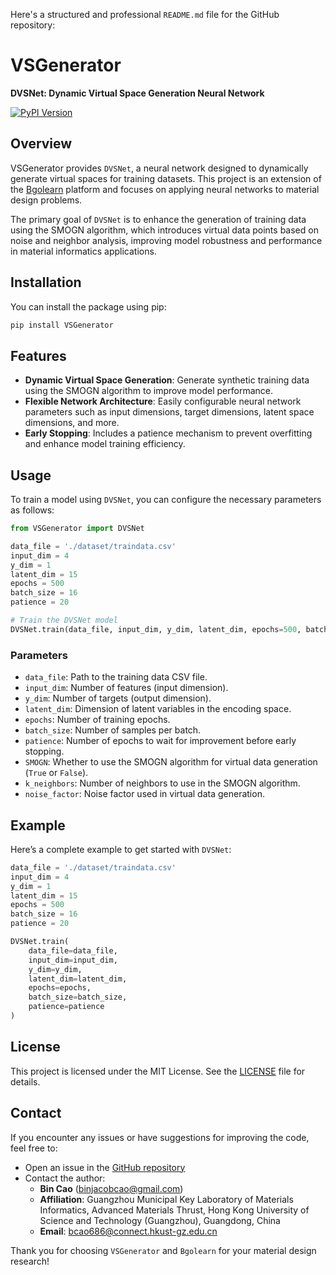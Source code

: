 Here's a structured and professional `README.md` file for the GitHub repository:
# VSGenerator

**DVSNet: Dynamic Virtual Space Generation Neural Network**

[![PyPI Version](https://img.shields.io/pypi/v/VSGenerator.svg)](https://pypi.org/project/VSGenerator/)

## Overview

VSGenerator provides `DVSNet`, a neural network designed to dynamically generate virtual spaces for training datasets. This project is an extension of the [Bgolearn](https://github.com/Bin-Cao/Bgolearn) platform and focuses on applying neural networks to material design problems. 

The primary goal of `DVSNet` is to enhance the generation of training data using the SMOGN algorithm, which introduces virtual data points based on noise and neighbor analysis, improving model robustness and performance in material informatics applications.

## Installation

You can install the package using pip:

```bash
pip install VSGenerator
```

## Features

- **Dynamic Virtual Space Generation**: Generate synthetic training data using the SMOGN algorithm to improve model performance.
- **Flexible Network Architecture**: Easily configurable neural network parameters such as input dimensions, target dimensions, latent space dimensions, and more.
- **Early Stopping**: Includes a patience mechanism to prevent overfitting and enhance model training efficiency.

## Usage

To train a model using `DVSNet`, you can configure the necessary parameters as follows:

```python
from VSGenerator import DVSNet

data_file = './dataset/traindata.csv'
input_dim = 4
y_dim = 1
latent_dim = 15
epochs = 500
batch_size = 16
patience = 20

# Train the DVSNet model
DVSNet.train(data_file, input_dim, y_dim, latent_dim, epochs=500, batch_size=32, patience=20)
```

### Parameters

- `data_file`: Path to the training data CSV file.
- `input_dim`: Number of features (input dimension).
- `y_dim`: Number of targets (output dimension).
- `latent_dim`: Dimension of latent variables in the encoding space.
- `epochs`: Number of training epochs.
- `batch_size`: Number of samples per batch.
- `patience`: Number of epochs to wait for improvement before early stopping.
- `SMOGN`: Whether to use the SMOGN algorithm for virtual data generation (`True` or `False`).
- `k_neighbors`: Number of neighbors to use in the SMOGN algorithm.
- `noise_factor`: Noise factor used in virtual data generation.

## Example

Here’s a complete example to get started with `DVSNet`:

```python
data_file = './dataset/traindata.csv'
input_dim = 4
y_dim = 1
latent_dim = 15
epochs = 500
batch_size = 16
patience = 20

DVSNet.train(
    data_file=data_file, 
    input_dim=input_dim, 
    y_dim=y_dim, 
    latent_dim=latent_dim, 
    epochs=epochs, 
    batch_size=batch_size, 
    patience=patience
)
```

## License

This project is licensed under the MIT License. See the [LICENSE](LICENSE) file for details.

## Contact

If you encounter any issues or have suggestions for improving the code, feel free to:

- Open an issue in the [GitHub repository](https://github.com/Bin-Cao/Bgolearn)
- Contact the author:
  - **Bin Cao** (binjacobcao@gmail.com)
  - **Affiliation**: Guangzhou Municipal Key Laboratory of Materials Informatics, Advanced Materials Thrust, Hong Kong University of Science and Technology (Guangzhou), Guangdong, China
  - **Email**: bcao686@connect.hkust-gz.edu.cn

Thank you for choosing `VSGenerator` and `Bgolearn` for your material design research!
